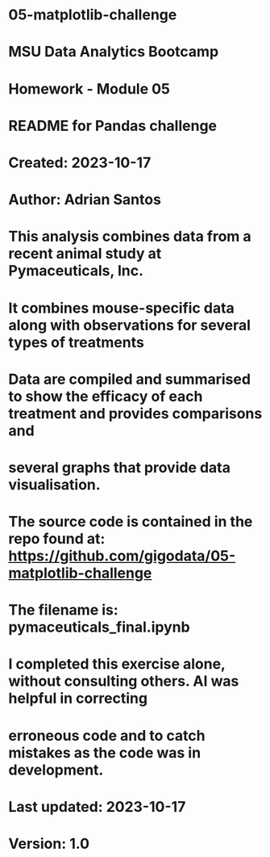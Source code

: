# 05-matplotlib-challenge

# MSU Data Analytics Bootcamp
# Homework - Module 05

# README for Pandas challenge

# Created: 2023-10-17
# Author: Adrian Santos

# This analysis combines data from a recent animal study at Pymaceuticals, Inc.
# It combines mouse-specific data along with observations for several types of treatments
# Data are compiled and summarised to show the efficacy of each treatment and provides comparisons and 
# several graphs that provide data visualisation.

# The source code is contained in the repo found at: https://github.com/gigodata/05-matplotlib-challenge
# The filename is: pymaceuticals_final.ipynb
# I completed this exercise alone, without consulting others. AI was helpful in correcting
# erroneous code and to catch mistakes as the code was in development.

# Last updated: 2023-10-17
# Version: 1.0